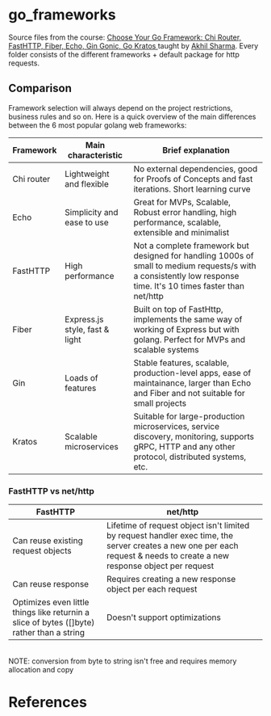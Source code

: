 # go_frameworks

Source files from the course: [Choose Your Go Framework: Chi Router, FastHTTP, Fiber, Echo, Gin Gonic, Go Kratos
](https://www.linkedin.com/learning/choose-your-go-framework-chi-router-fasthttp-fiber-echo-gin-gonic-go-kratos) taught by [Akhil Sharma](https://www.linkedin.com/learning/instructors/akhil-sharma?u=76737724). Every folder consists of the different frameworks + default package for http requests.

## Comparison
Framework selection will always depend on the project restrictions, business rules and so on. Here is a quick overview of the main differences between the 6 most popular golang web frameworks: <br>

| Framework  | Main characteristic            | Brief explanation                                                                                                                                                |
| ---------- | -----------------------------  | ---------------------------------------------------------------------------------------------------------------------------------------------------------------- |
| Chi router | Lightweight and flexible       | No external dependencies, good for Proofs of Concepts and fast iterations. Short learning curve                                                                  |
| Echo       | Simplicity and ease to use     | Great for MVPs, Scalable, Robust error handling, high performance, scalable, extensible and minimalist                                                           |
| FastHTTP   | High performance               | Not a complete framework but designed for handling 1000s of small to medium requests/s with a consistently low response time. It's 10 times faster than net/http |
| Fiber      | Express.js style, fast & light | Built on top of FastHttp, implements the same way of working of Express but with golang. Perfect for MVPs and scalable systems                                   |
| Gin        | Loads of features              | Stable features, scalable, production-level apps, ease of maintainance, larger than Echo and Fiber and not suitable for small projects                           |
| Kratos     | Scalable microservices         | Suitable for large-production microservices, service discovery, monitoring, supports gRPC, HTTP and any other protocol, distributed systems, etc.                |

### FastHTTP vs net/http
| FastHTTP                                                                                  | net/http                                                                                                             |
| ----------------------------------------------------------------------------------------- | -------------------------------------------------------------------------------------------------------------------- |
| Can reuse existing request objects    | Lifetime of request object isn't limited by request handler exec time, the server creates a new one per each request & needs to create a new response object per request |
| Can reuse response                                                                        | Requires creating a new response object per each request                                                             |
| Optimizes even little things like returnin a slice of bytes ([]byte) rather than a string | Doesn't support optimizations                                                                                        |

<br>
NOTE: conversion from byte to string isn't free and requires memory allocation and copy

# References
